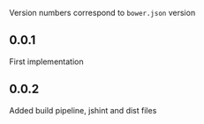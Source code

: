 Version numbers correspond to `bower.json` version

## 0.0.1
First implementation

## 0.0.2
Added build pipeline, jshint and dist files 
